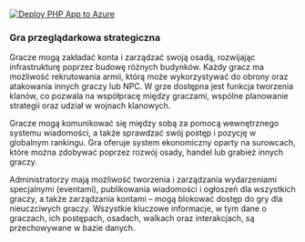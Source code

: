 [![Deploy PHP App to Azure](https://github.com/wfarat/php-game/actions/workflows/deployAzure.yml/badge.svg)](https://github.com/wfarat/php-game/actions/workflows/deployAzure.yml)
### Gra przeglądarkowa strategiczna

Gracze mogą zakładać konta i zarządzać swoją osadą, rozwijając infrastrukturę poprzez budowę różnych budynków. Każdy gracz ma możliwość rekrutowania armii, którą może wykorzystywać do obrony oraz atakowania innych graczy lub NPC. W grze dostępna jest funkcja tworzenia klanów, co pozwala na współpracę między graczami, wspólne planowanie strategii oraz udział w wojnach klanowych.

Gracze mogą komunikować się między sobą za pomocą wewnętrznego systemu wiadomości, a także sprawdzać swój postęp i pozycję w globalnym rankingu. Gra oferuje system ekonomiczny oparty na surowcach, które można zdobywać poprzez rozwój osady, handel lub grabież innych graczy.

Administratorzy mają możliwość tworzenia i zarządzania wydarzeniami specjalnymi (eventami), publikowania wiadomości i ogłoszeń dla wszystkich graczy, a także zarządzania kontami – mogą blokować dostęp do gry dla nieuczciwych graczy. Wszystkie kluczowe informacje, w tym dane o graczach, ich postępach, osadach, walkach oraz interakcjach, są przechowywane w bazie danych.
